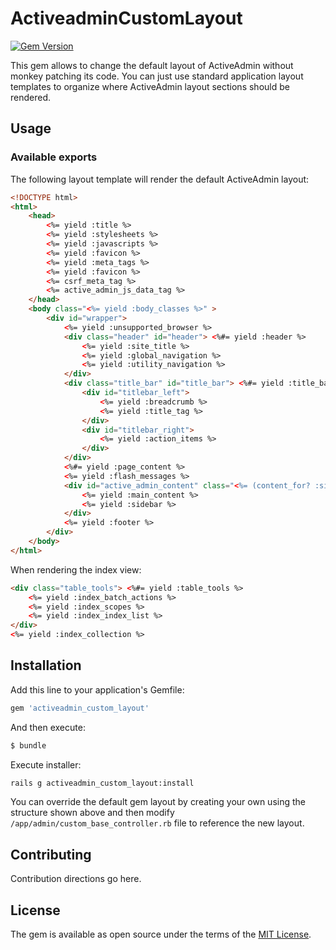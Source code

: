 # ActiveadminCustomLayout
[![Gem Version](https://badge.fury.io/rb/activeadmin_custom_layout.svg)](https://badge.fury.io/rb/activeadmin_custom_layout)

This gem allows to change the default layout of ActiveAdmin without monkey patching its code. You can just use standard application layout templates to organize where ActiveAdmin layout sections should be rendered.

## Usage

### Available exports

The following layout template will render the default ActiveAdmin layout:

```HTML
<!DOCTYPE html>
<html>
	<head>
		<%= yield :title %>
		<%= yield :stylesheets %>
		<%= yield :javascripts %>
		<%= yield :favicon %>
		<%= yield :meta_tags %>
		<%= yield :favicon %>
		<%= csrf_meta_tag %>
		<%= active_admin_js_data_tag %>
	</head>
	<body class="<%= yield :body_classes %>" >
		<div id="wrapper">
			<%= yield :unsupported_browser %>
			<div class="header" id="header"> <%#= yield :header %>
				<%= yield :site_title %>
				<%= yield :global_navigation %>
				<%= yield :utility_navigation %>
			</div>
			<div class="title_bar" id="title_bar"> <%#= yield :title_bar %>
				<div id="titlebar_left">
					<%= yield :breadcrumb %>
					<%= yield :title_tag %>
				</div>
				<div id="titlebar_right">
					<%= yield :action_items %>
				</div>
			</div>
			<%#= yield :page_content %>
			<%= yield :flash_messages %>
			<div id="active_admin_content" class="<%= (content_for? :sidebar) ? "with_sidebar" : "without_sidebar" %>" >
				<%= yield :main_content %>
				<%= yield :sidebar %>
			</div>
			<%= yield :footer %>
		</div>
	</body>
</html>
```

When rendering the index view:
```HTML
<div class="table_tools"> <%#= yield :table_tools %>
	<%= yield :index_batch_actions %>
	<%= yield :index_scopes %>
	<%= yield :index_index_list %>
</div>
<%= yield :index_collection %>
```

## Installation
Add this line to your application's Gemfile:

```ruby
gem 'activeadmin_custom_layout'
```

And then execute:
```bash
$ bundle
```

Execute installer:
```bash
rails g activeadmin_custom_layout:install
```

You can override the default gem layout by creating your own using the structure shown above and then modify `/app/admin/custom_base_controller.rb` file to reference the new layout.

## Contributing
Contribution directions go here.

## License
The gem is available as open source under the terms of the [MIT License](http://opensource.org/licenses/MIT).
